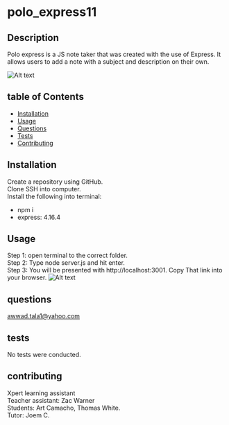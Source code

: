 # polo_express11

## Description

Polo express is a JS note taker that was created with the use of Express. It allows users to add a note with a subject and description on their own.

![Alt text](<images/Screenshot 2024-11-04 at 10.09.08 PM.png>)

## table of Contents

- [Installation](#installation)
- [Usage](#usage)
- [Questions](#questions)
- [Tests](#tests)
- [Contributing](#contributing)

## Installation

Create a repository using GitHub.\
Clone SSH into computer. \
Install the following into terminal:

- npm i
- express: 4.16.4

## Usage

Step 1: open terminal to the correct folder.\
Step 2: Type node server.js and hit enter.\
Step 3: You will be presented with http://localhost:3001. Copy That link into your browser.
![Alt text](<images/Screenshot 2024-11-04 at 10.12.26 PM.png>)

## questions

awwad.tala1@yahoo.com

## tests

No tests were conducted.

## contributing

Xpert learning assistant \
Teacher assistant: Zac Warner \
Students: Art Camacho, Thomas White. \
Tutor: Joem C.
